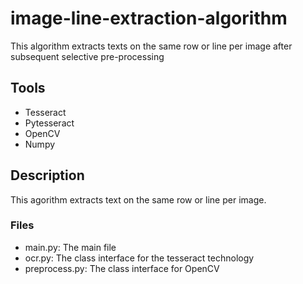 # image-line-extraction-algorithm
This algorithm extracts texts on the same row or line per image after subsequent selective pre-processing

## Tools

- Tesseract
- Pytesseract
- OpenCV
- Numpy


## Description

This agorithm extracts text on the same row or line per image.

### Files
- main.py: The main file
- ocr.py: The class interface for the tesseract technology
- preprocess.py: The class interface for OpenCV

